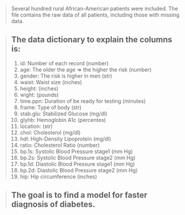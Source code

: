 > Several hundred rural African-American patients were included. The file contains the raw data of all patients, including those with missing data.

> ## The data dictionary to explain the columns is:
> 1. id: Number of each record (number)
> 2. age: The older the age => the higher the risk (number)
> 3. gender: The risk is higher in men (str)
> 4. waist: Waist size (inches)
> 5. height: (inches)
> 6. wight: (pounds)
> 7. time.ppn: Duration of be ready for testing (minutes)
> 8. frame: Type of body (str)
> 9. stab.glu: Stabilized Glucose (mg/dl)
> 10. glyhb: Hemoglobin A1c (percentes)
> 11. location: (str)
> 12. chol: Cholesterol (mg/dl)
> 13. hdl: High-Density Lipoprotein (mg/dl)
> 14. ratio: Cholesterol Ratio (number)
> 15. bp.1s: Systolic Blood Pressure stage1 (mm Hg)
> 16. bp.2s: Systolic Blood Pressure stage2 (mm Hg)
> 17. bp.1d: Diastolic Blood Pressure stage1 (mm Hg)
> 18. bp.2d: Diastolic Blood Pressure stage2 (mm Hg)
> 19. hip: Hip circumference (inches)

> ## The goal is to find a model for faster diagnosis of diabetes.
